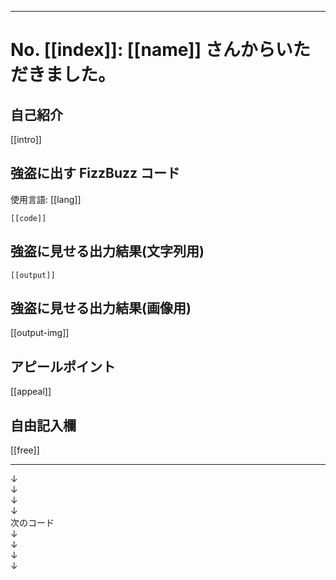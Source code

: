 ***
# No. [[index]]: [[name]] さんからいただきました。
## 自己紹介
[[intro]]

## 強盗に出す FizzBuzz コード
使用言語: [[lang]]
```[[lang]]
[[code]]
```

## 強盗に見せる出力結果(文字列用)
```
[[output]]
```

## 強盗に見せる出力結果(画像用)
[[output-img]]

## アピールポイント
[[appeal]]

## 自由記入欄
[[free]]

***
↓  
↓  
↓  
↓  
次のコード  
↓  
↓  
↓  
↓